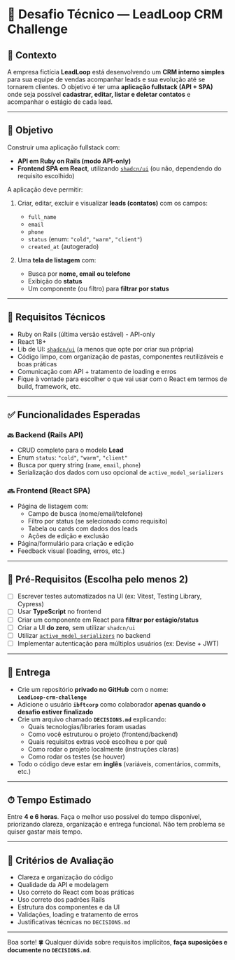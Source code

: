 # 🚀 Desafio Técnico — LeadLoop CRM Challenge

## 🧠 Contexto

A empresa fictícia **LeadLoop** está desenvolvendo um **CRM interno simples** para sua equipe de vendas acompanhar leads e sua evolução até se tornarem clientes. O objetivo é ter uma **aplicação fullstack (API + SPA)** onde seja possível **cadastrar, editar, listar e deletar contatos** e acompanhar o estágio de cada lead.

---

## 🎯 Objetivo

Construir uma aplicação fullstack com:

- **API em Ruby on Rails (modo API-only)**  
- **Frontend SPA em React**, utilizando [`shadcn/ui`](https://ui.shadcn.com/) (ou não, dependendo do requisito escolhido)

A aplicação deve permitir:

1. Criar, editar, excluir e visualizar **leads (contatos)** com os campos:
   - `full_name`
   - `email`
   - `phone`
   - `status` (enum: `"cold"`, `"warm"`, `"client"`)
   - `created_at` (autogerado)

2. Uma **tela de listagem** com:
   - Busca por **nome, email ou telefone**
   - Exibição do **status**
   - Um componente (ou filtro) para **filtrar por status**

---

## 🧩 Requisitos Técnicos

- Ruby on Rails (última versão estável) - API-only
- React 18+ 
- Lib de UI: [`shadcn/ui`](https://ui.shadcn.com/) (a menos que opte por criar sua própria)
- Código limpo, com organização de pastas, componentes reutilizáveis e boas práticas
- Comunicação com API + tratamento de loading e erros
- Fique à vontade para escolher o que vai usar com o React em termos de build, framework, etc.

---

## ✅ Funcionalidades Esperadas

### 🔙 Backend (Rails API)

- CRUD completo para o modelo **Lead**
- Enum `status`: `"cold"`, `"warm"`, `"client"`
- Busca por query string (`name`, `email`, `phone`)
- Serialização dos dados com uso opcional de `active_model_serializers`

### 🔜 Frontend (React SPA)

- Página de listagem com:
  - Campo de busca (nome/email/telefone)
  - Filtro por status (se selecionado como requisito)
  - Tabela ou cards com dados dos leads
  - Ações de edição e exclusão
- Página/formulário para criação e edição
- Feedback visual (loading, erros, etc.)

---

## 🔧 Pré-Requisitos (Escolha pelo menos **2**)

- [ ] Escrever testes automatizados na UI (ex: Vitest, Testing Library, Cypress)
- [ ] Usar **TypeScript** no frontend
- [ ] Criar um componente em React para **filtrar por estágio/status**
- [ ] Criar a UI **do zero**, sem utilizar `shadcn/ui`
- [ ] Utilizar [`active_model_serializers`](https://github.com/rails-api/active_model_serializers) no backend
- [ ] Implementar autenticação para múltiplos usuários (ex: Devise + JWT)

---

## 📁 Entrega

- Crie um repositório **privado no GitHub** com o nome:  
  **`LeadLoop-crm-challenge`**
- Adicione o usuário **`ibftcorp`** como colaborador **apenas quando o desafio estiver finalizado**
- Crie um arquivo chamado **`DECISIONS.md`** explicando:
  - Quais tecnologias/libraries foram usadas
  - Como você estruturou o projeto (frontend/backend)
  - Quais requisitos extras você escolheu e por quê
  - Como rodar o projeto localmente (instruções claras)
  - Como rodar os testes (se houver)
- Todo o código deve estar em **inglês** (variáveis, comentários, commits, etc.)

---

## ⏱ Tempo Estimado

Entre **4 e 6 horas**. Faça o melhor uso possível do tempo disponível, priorizando clareza, organização e entrega funcional. Não tem problema se quiser gastar mais tempo.

---

## 🧐 Critérios de Avaliação

- Clareza e organização do código
- Qualidade da API e modelagem
- Uso correto do React com boas práticas
- Uso correto dos padrões Rails
- Estrutura dos componentes e da UI
- Validações, loading e tratamento de erros
- Justificativas técnicas no `DECISIONS.md`

---

Boa sorte! 🍀 Qualquer dúvida sobre requisitos implícitos, **faça suposições e documente no `DECISIONS.md`**.

